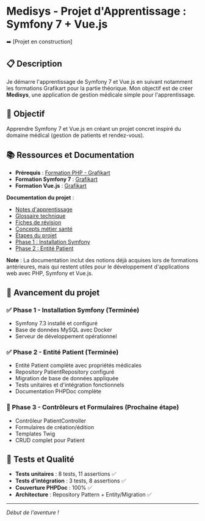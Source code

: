 # Medisys - Projet d'Apprentissage : Symfony 7 + Vue.js
<!-- DEPLOY-LINK-START -->
➡️ [Projet en construction]
<!-- DEPLOY-LINK-END -->
## 📋 Description

Je démarre l'apprentissage de Symfony 7 et Vue.js en suivant notamment les formations Grafikart pour la partie théorique. Mon objectif est de créer **Medisys**, une application de gestion médicale simple pour l'apprentissage.

## 🎯 Objectif

Apprendre Symfony 7 et Vue.js en créant un projet concret inspiré du domaine médical (gestion de patients et rendez-vous).

## 📚 Ressources et Documentation

- **Prérequis** : [Formation PHP - Grafikart](https://grafikart.fr/formations/php)
- **Formation Symfony 7** : [Grafikart](https://grafikart.fr/formations/apprendre-symfony-7)
- **Formation Vue.js** : [Grafikart](https://grafikart.fr/formations/vuejs)

**Documentation du projet** :

- [Notes d'apprentissage](docs/LEARNING-NOTES.md)
- [Glossaire technique](docs/GLOSSARY.md)
- [Fiches de révision](docs/revision-sheets/INDEX.md)
- [Concepts métier santé](docs/MEDICAL-BUSINESS-CONCEPTS.md)
- [Étapes du projet](docs/project/PREPARATION-PROJET.md)
- [Phase 1 : Installation Symfony](docs/project/PHASE-1-INSTALLATION-SYMFONY.md)
- [Phase 2 : Entité Patient](docs/project/PHASE-2-ENTITE-PATIENT.md)

**Note** : La documentation inclut des notions déjà acquises lors de formations antérieures, mais qui restent utiles pour le développement d'applications web avec PHP, Symfony et Vue.js.

## 🚀 Avancement du projet

### ✅ Phase 1 - Installation Symfony (Terminée)

- Symfony 7.3 installé et configuré
- Base de données MySQL avec Docker
- Serveur de développement opérationnel

### ✅ Phase 2 - Entité Patient (Terminée)

- Entité Patient complète avec propriétés médicales
- Repository PatientRepository configuré
- Migration de base de données appliquée
- Tests unitaires et d'intégration fonctionnels
- Documentation PHPDoc complète

### 🔄 Phase 3 - Contrôleurs et Formulaires (Prochaine étape)

- Contrôleur PatientController
- Formulaires de création/édition
- Templates Twig
- CRUD complet pour Patient

## 🧪 Tests et Qualité

- **Tests unitaires** : 8 tests, 11 assertions ✅
- **Tests d'intégration** : 3 tests, 8 assertions ✅
- **Couverture PHPDoc** : 100% ✅
- **Architecture** : Repository Pattern + Entity/Migration ✅

---

*Début de l'aventure !*
